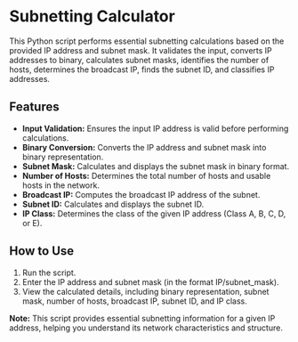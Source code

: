 # Subnetting Calculator

This Python script performs essential subnetting calculations based on the provided IP address and subnet mask. It validates the input, converts IP addresses to binary, calculates subnet masks, identifies the number of hosts, determines the broadcast IP, finds the subnet ID, and classifies IP addresses.

## Features

- **Input Validation:** Ensures the input IP address is valid before performing calculations.
- **Binary Conversion:** Converts the IP address and subnet mask into binary representation.
- **Subnet Mask:** Calculates and displays the subnet mask in binary format.
- **Number of Hosts:** Determines the total number of hosts and usable hosts in the network.
- **Broadcast IP:** Computes the broadcast IP address of the subnet.
- **Subnet ID:** Calculates and displays the subnet ID.
- **IP Class:** Determines the class of the given IP address (Class A, B, C, D, or E).

## How to Use

1. Run the script.
2. Enter the IP address and subnet mask (in the format IP/subnet_mask).
3. View the calculated details, including binary representation, subnet mask, number of hosts, broadcast IP, subnet ID, and IP class.

**Note:** This script provides essential subnetting information for a given IP address, helping you understand its network characteristics and structure.
